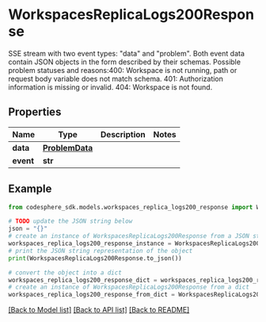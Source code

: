 # WorkspacesReplicaLogs200Response

SSE stream with two event types: \"data\" and \"problem\". Both event data contain JSON objects in the form described by their schemas. Possible problem statuses and reasons:400: Workspace is not running, path or request body variable does not match schema. 401: Authorization information is missing or invalid. 404: Workspace is not found.

## Properties

Name | Type | Description | Notes
------------ | ------------- | ------------- | -------------
**data** | [**ProblemData**](ProblemData.md) |  | 
**event** | **str** |  | 

## Example

```python
from codesphere_sdk.models.workspaces_replica_logs200_response import WorkspacesReplicaLogs200Response

# TODO update the JSON string below
json = "{}"
# create an instance of WorkspacesReplicaLogs200Response from a JSON string
workspaces_replica_logs200_response_instance = WorkspacesReplicaLogs200Response.from_json(json)
# print the JSON string representation of the object
print(WorkspacesReplicaLogs200Response.to_json())

# convert the object into a dict
workspaces_replica_logs200_response_dict = workspaces_replica_logs200_response_instance.to_dict()
# create an instance of WorkspacesReplicaLogs200Response from a dict
workspaces_replica_logs200_response_from_dict = WorkspacesReplicaLogs200Response.from_dict(workspaces_replica_logs200_response_dict)
```
[[Back to Model list]](../README.md#documentation-for-models) [[Back to API list]](../README.md#documentation-for-api-endpoints) [[Back to README]](../README.md)


